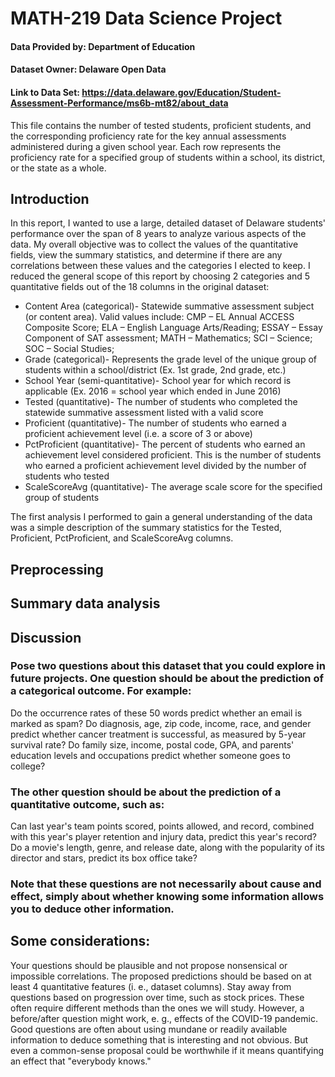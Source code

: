 # MATH-219 Data Science Project

#### Data Provided by: Department of Education
#### Dataset Owner: Delaware Open Data
#### Link to Data Set: https://data.delaware.gov/Education/Student-Assessment-Performance/ms6b-mt82/about_data

This file contains the number of tested students, proficient students, and the corresponding proficiency rate for the key annual assessments administered during a given school year. Each row represents the proficiency rate for a specified group of students within a school, its district, or the state as a whole. 

## Introduction

In this report, I wanted to use a large, detailed dataset of Delaware students' performance over the span of 8 years to analyze various aspects of the data. My overall objective was to collect the values of the quantitative fields, view the summary statistics, and determine if there are any correlations between these values and the categories I elected to keep. I reduced the general scope of this report by choosing 2 categories and 5 quantitative fields out of the 18 columns in the original dataset:

* Content Area (categorical)- Statewide summative assessment subject (or content area). Valid values include: CMP – EL Annual ACCESS Composite Score; ELA – English Language Arts/Reading; ESSAY – Essay Component of SAT assessment; MATH – Mathematics; SCI – Science; SOC – Social Studies;
* Grade (categorical)- Represents the grade level of the unique group of students within a school/district (Ex. 1st grade, 2nd grade, etc.)
* School Year (semi-quantitative)- School year for which record is applicable (Ex. 2016 = school year which ended in June 2016)
* Tested (quantitative)- The number of students who completed the statewide summative assessment listed with a valid score
* Proficient (quantitative)- The number of students who earned a proficient achievement level (i.e. a score of 3 or above)
* PctProficient (quantitative)- The percent of students who earned an achievement level considered proficient. This is the number of students who earned a proficient achievement level divided by the number of students who tested
* ScaleScoreAvg (quantitative)- The average scale score for the specified group of students

The first analysis I performed to gain a general understanding of the data was a simple description of the summary statistics for the Tested, Proficient, PctProficient, and ScaleScoreAvg columns. 


## Preprocessing



## Summary data analysis



## Discussion
### Pose two questions about this dataset that you could explore in future projects. One question should be about the prediction of a categorical outcome. For example:

Do the occurrence rates of these 50 words predict whether an email is marked as spam?
Do diagnosis, age, zip code, income, race, and gender predict whether cancer treatment is successful, as measured by 5-year survival rate?
Do family size, income, postal code, GPA, and parents' education levels and occupations predict whether someone goes to college?





### The other question should be about the prediction of a quantitative outcome, such as:

Can last year's team points scored, points allowed, and record, combined with this year's player retention and injury data, predict this year's record?
Do a movie's length, genre, and release date, along with the popularity of its director and stars, predict its box office take?  

### Note that these questions are not necessarily about cause and effect, simply about whether knowing some information allows you to deduce other information.

## Some considerations:

Your questions should be plausible and not propose nonsensical or impossible correlations.
The proposed  predictions should be based on at least 4 quantitative features (i. e., dataset columns).
Stay away from questions based on progression over time, such as stock prices. These often require different methods than the ones we will study. However, a before/after question might work, e. g., effects of the COVID-19 pandemic.
Good questions are often about using mundane or readily available information to deduce something that is interesting and not obvious. But even a common-sense proposal could be worthwhile if it means quantifying an effect that "everybody knows."
